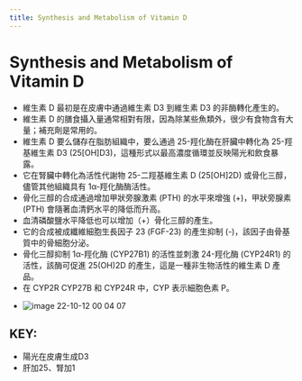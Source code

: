 ```yaml
---
title: Synthesis and Metabolism of Vitamin D
---
```

# Synthesis and Metabolism of Vitamin D

- 維生素 D 最初是在皮膚中通過維生素 D3 到維生素 D3 的非酶轉化產生的。
- 維生素 D 的膳食攝入量通常相對有限，因為除某些魚類外，很少有食物含有大量；補充劑是常用的。
- 維生素 D 要么儲存在脂肪組織中，要么通過 25-羥化酶在肝臟中轉化為 25-羥基維生素 D3 (25[OH]D3)，這種形式以最高濃度循環並反映陽光和飲食暴露。
- 它在腎臟中轉化為活性代謝物 25-二羥基維生素 D (25[OH]2D) 或骨化三醇，儘管其他組織具有 1α-羥化酶酶活性。
- 骨化三醇的合成通過增加甲狀旁腺激素 (PTH) 的水平來增強 (+)，甲狀旁腺素 (PTH) 會隨著血清鈣水平的降低而升高。
- 血清磷酸鹽水平降低也可以增加（+）骨化三醇的產生。
- 它的合成被成纖維細胞生長因子 23 (FGF-23) 的產生抑制 (-)，該因子由骨基質中的骨細胞分泌。
- 骨化三醇抑制 1α-羥化酶 (CYP27B1) 的活性並刺激 24-羥化酶 (CYP24R1) 的活性，該酶可促進 25(OH)2D 的產生，這是一種非生物活性的維生素 D 產品。
- 在 CYP2R CYP27B 和 CYP24R 中，CYP 表示細胞色素 P。

* ![image 22-10-12 00 04 07](https://i.imgur.com/PjFCoV0.png)

## KEY:
* 陽光在皮膚生成D3
* 肝加25、腎加1
